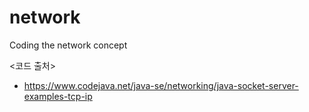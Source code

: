# network
Coding the network concept   


<코드 출처>
+ https://www.codejava.net/java-se/networking/java-socket-server-examples-tcp-ip
